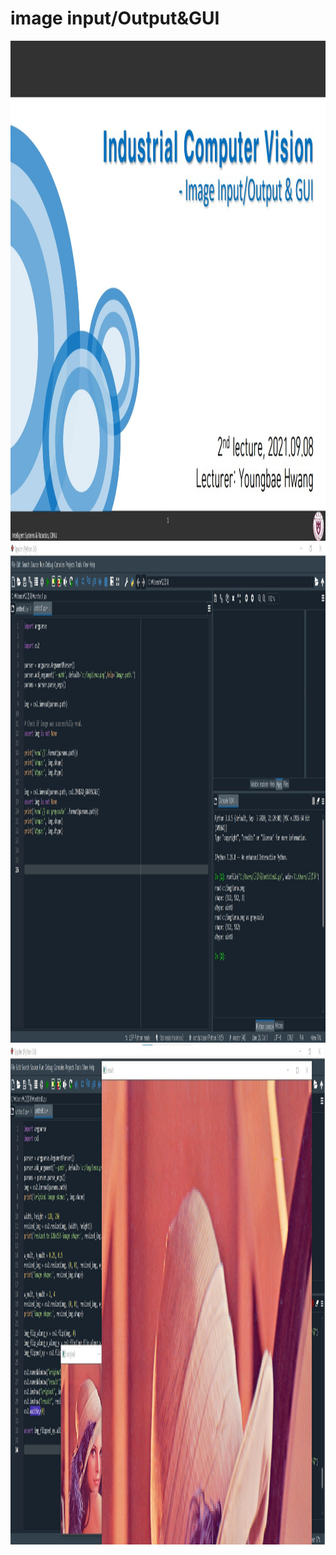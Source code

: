 # **image input/Output&GUI** 

<img src="./image input output.jpg"  width="1300" height="800">
<img src="./실습1.jpg"  width="1300" height=800">
<img src="./실습 2.jpg"  width="1300" height="800">
</p>


